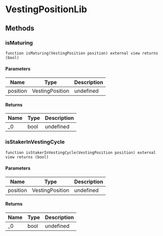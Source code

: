 # VestingPositionLib









## Methods

### isMaturing

```solidity
function isMaturing(VestingPosition position) external view returns (bool)
```





#### Parameters

| Name | Type | Description |
|---|---|---|
| position | VestingPosition | undefined |

#### Returns

| Name | Type | Description |
|---|---|---|
| _0 | bool | undefined |

### isStakerInVestingCycle

```solidity
function isStakerInVestingCycle(VestingPosition position) external view returns (bool)
```





#### Parameters

| Name | Type | Description |
|---|---|---|
| position | VestingPosition | undefined |

#### Returns

| Name | Type | Description |
|---|---|---|
| _0 | bool | undefined |




